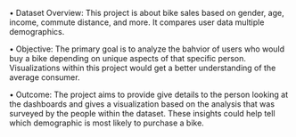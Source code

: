 •	Dataset Overview: This project is about bike sales based on gender, age, income, commute distance, and more. It compares user data multiple demographics. 

•	Objective: The primary goal is to analyze the bahvior of users who would buy a bike depending on unique aspects of that specific person. Visualizations within this project would get a better understanding of the average consumer.

•	Outcome: The project aims to provide give details to the person looking at the dashboards and gives a  visualization based on the analysis that was surveyed by the people within the dataset. These insights could help tell which demographic is most likely to purchase a bike.
